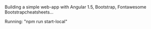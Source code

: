 Building a simple web-app with Angular 1.5, Bootstrap, Fontawesome Bootstrapcheatsheets...

Running: "npm run start-local"